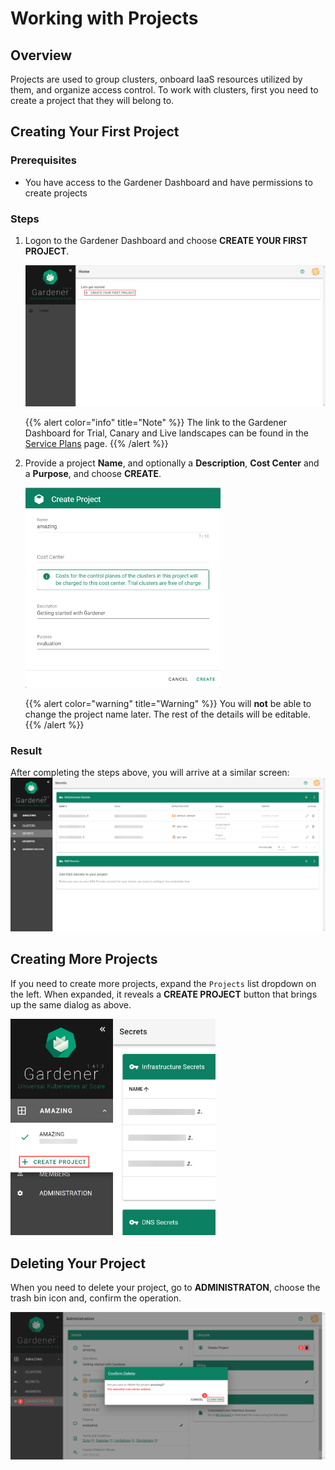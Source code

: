 # Working with Projects

## Overview

Projects are used to group clusters, onboard IaaS resources utilized by them, and organize access control.
To work with clusters, first you need to create a project that they will belong to.

## Creating Your First Project

### Prerequisites
- You have access to the Gardener Dashboard and have permissions to create projects

### Steps

1. Logon to the Gardener Dashboard and choose **CREATE YOUR FIRST PROJECT**.
  
    <img class="gs-image" src="../images/00-create-project.png">

    {{% alert color="info"  title="Note" %}}
    The link to the Gardener Dashboard for Trial, Canary and Live landscapes can be found in the [Service Plans](https://pages.github.tools.sap/kubernetes/gardener/serviceplans/) page.
    {{% /alert %}}

2. Provide a project **Name**, and optionally a **Description**, **Cost Center** and a **Purpose**, and choose **CREATE**.

    <img class="gs-image" style="max-width:65%" src="../images/01-provide-project-details.png">

    {{% alert color="warning"  title="Warning" %}}
    You will **not** be able to change the project name later. The rest of the details will be editable.
    {{% /alert %}}

### Result

After completing the steps above, you will arrive at a similar screen:
  <img class="gs-image" src="../images/02-create-project-done.png">

## Creating More Projects

If you need to create more projects, expand the `Projects` list dropdown on the left. When expanded, it reveals a **CREATE PROJECT** button that brings up the same dialog as above.

<img class="gs-image" style="max-width:65%" src="../images/03-create-project-1.png">

## Deleting Your Project

When you need to delete your project, go to **ADMINISTRATON**, choose the trash bin icon and, confirm the operation.

<img class="gs-image" src="../images/04-delete-project.png">

